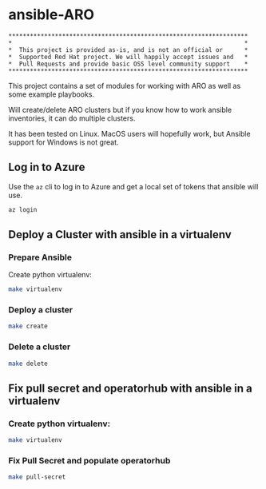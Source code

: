 # ansible-ARO

```
*******************************************************************
* 							                                      *
*  This project is provided as-is, and is not an official or      *
*  Supported Red Hat project. We will happily accept issues and   *
*  Pull Requests and provide basic OSS level community support    *
*******************************************************************
```

This project contains a set of modules for working with ARO as well as some example playbooks.

Will create/delete ARO clusters but if you know how to work ansible inventories, it can do multiple clusters.

It has been tested on Linux.  MacOS users will hopefully work, but Ansible support for Windows is not great.

## Log in to Azure

Use the `az` cli to log in to Azure and get a local set of tokens that ansible will use.

```bash
az login
```

## Deploy a Cluster with ansible in a virtualenv

### Prepare Ansible

Create python virtualenv:

```bash
make virtualenv
```

### Deploy a cluster

```bash
make create
```

### Delete a cluster

```bash
make delete
```

## Fix pull secret and operatorhub with ansible in a virtualenv

### Create python virtualenv:

```bash
make virtualenv
```

### Fix Pull Secret and populate operatorhub

```bash
make pull-secret
```
